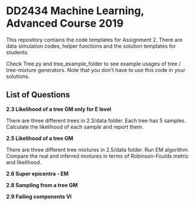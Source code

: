 # DD2434 Machine Learning, Advanced Course 2019 
This repository contains the code templates for Assignment 2. 
There are data simulation codes, helper functions and the solution templates for students.

Check Tree.py and tree_example_folder to see example usages of tree / tree-mixture generators. Note that you don't have to use this code in your solutions.

## List of Questions
**2.3 Likelihood of a tree GM only for E level**

There are three different trees in 2.3/data folder. Each tree has 5 samples. Calculate the likelihood of each sample and report them.

**2.5 Likelihood of a tree GM**

There are three different tree mixtures in 2.5/data folder. Run EM algorithm. Compare the real and inferred mixtures in terms of Robinson-Foulds metric and likelihood.  

**2.6 Super epicentra - EM**

**2.8 Sampling from a tree GM**

**2.9 Failing components VI**
